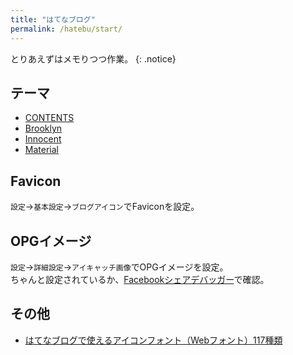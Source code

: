 ```yaml
---
title: "はてなブログ"
permalink: /hatebu/start/
---
```

とりあえずはメモりつつ作業。
{: .notice}

## テーマ

+ [CONTENTS](http://blog.hatena.ne.jp/-/store/theme/6653812171397613909)
+ [Brooklyn](http://blog.hatena.ne.jp/-/store/theme/6653586347155924442)
+ [Innocent](http://blog.hatena.ne.jp/-/store/theme/6653586347149180725)
+ [Material](http://blog.hatena.ne.jp/-/store/theme/8454420450093337097)

## Favicon

`設定`→`基本設定`→`ブログアイコン`でFaviconを設定。

## OPGイメージ

`設定`→`詳細設定`→`アイキャッチ画像`でOPGイメージを設定。  
ちゃんと設定されているか、[Facebookシェアデバッガー](https://developers.facebook.com/tools/debug/)で確認。

## その他

+ [はてなブログで使えるアイコンフォント（Webフォント）117種類](http://www.foxism.jp/entry/2017/01/19/023536)
